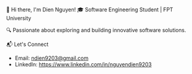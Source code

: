 👋 Hi there, I'm Dien Nguyen!
🎓 Software Engineering Student | FPT University

🔍 Passionate about exploring and building innovative software solutions.

📬 Let's Connect
- Email: ndien9203@gmail.com
- LinkedIn: https://www.linkedin.com/in/nguyendien9203
